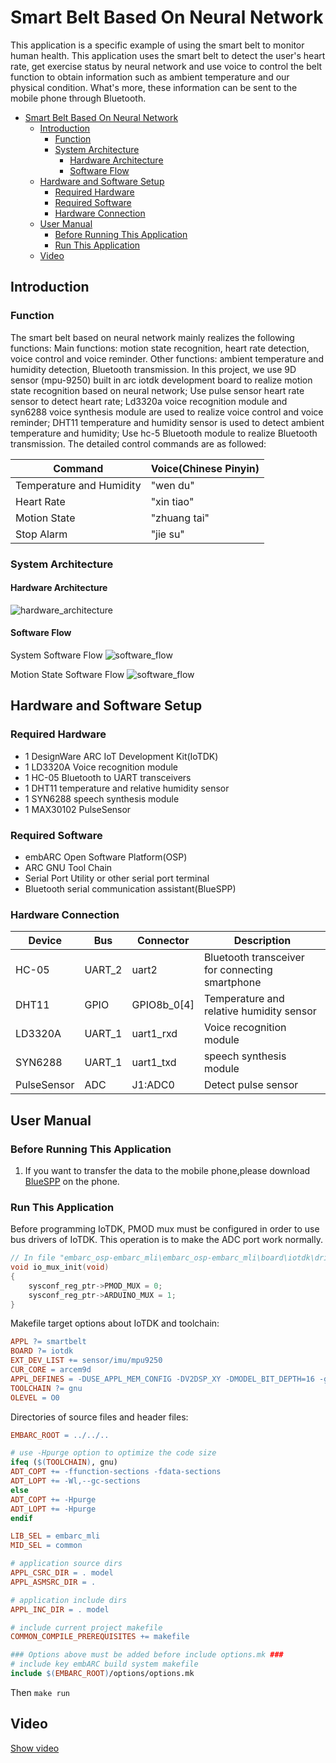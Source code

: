 # Smart Belt Based On Neural Network
This application is a specific example of using the smart belt to monitor human health.
This application uses the smart belt to detect the user's heart rate, get exercise status by neural network and use voice to control the belt function to obtain information such as ambient temperature and our physical condition. What's more, these information can be sent to the mobile phone through Bluetooth.


- [Smart Belt Based On Neural Network](#smart-belt-based-on-neural-network)
  - [Introduction](#introduction)
    - [Function](#function)
    - [System Architecture](#system-architecture)
      - [Hardware Architecture](#hardware-architecture)
      - [Software Flow](#software-flow)
  - [Hardware and Software Setup](#hardware-and-software-setup)
    - [Required Hardware](#required-hardware)
    - [Required Software](#required-software)
    - [Hardware Connection](#hardware-connection)
  - [User Manual](#user-manual)
    - [Before Running This Application](#before-running-this-application)
    - [Run This Application](#run-this-application)
  - [Video](#video)



## Introduction
### Function
The smart belt based on neural network mainly realizes the following functions:
Main functions: motion state recognition, heart rate detection, voice control and voice reminder.
Other functions: ambient temperature and humidity detection, Bluetooth transmission.
In this project, we use 9D sensor (mpu-9250) built in arc iotdk development board to realize motion state recognition based on neural network; Use pulse sensor heart rate sensor to detect heart rate; Ld3320a voice recognition module and syn6288 voice synthesis module are used to realize voice control and voice reminder; DHT11 temperature and humidity sensor is used to detect ambient temperature and humidity; Use hc-5 Bluetooth module to realize Bluetooth transmission.
The detailed control commands are as followed:

| Command                  | Voice(Chinese Pinyin)      |
| ------------------------ | -------------------------- |
| Temperature and Humidity | "wen du"                   |
| Heart Rate               | "xin tiao"                 |
| Motion State             | "zhuang tai"               |
| Stop Alarm               | "jie su"                   |




### System Architecture
#### Hardware Architecture
  ![hardware_architecture](./doc/hardware_architecture.png)


#### Software Flow
System Software Flow
  ![software_flow](./doc/software_flow.png)

Motion State Software Flow
  ![software_flow](./doc/software_flow1.png)




## Hardware and Software Setup
### Required Hardware
- 1 DesignWare ARC IoT Development Kit(IoTDK)
- 1 LD3320A Voice recognition module
- 1 HC-05 Bluetooth to UART transceivers
- 1 DHT11 temperature and relative humidity sensor
- 1 SYN6288 speech synthesis module
- 1 MAX30102 PulseSensor


### Required Software
- embARC Open Software Platform(OSP)
- ARC GNU Tool Chain
- Serial Port Utility or other serial port terminal
- Bluetooth serial communication assistant(BlueSPP)


### Hardware Connection

| Device             | Bus    | Connector    | Description                                    |
| ------------------ | ------ | ------------ | ---------------------------------------------- |
| HC-05              | UART_2 | uart2        | Bluetooth transceiver for connecting smartphone|
| DHT11              | GPIO   | GPIO8b_0[4]  | Temperature and relative humidity sensor       |
| LD3320A            | UART_1 | uart1_rxd    | Voice recognition module                       |
| SYN6288            | UART_1 | uart1_txd    | speech synthesis module                        |
| PulseSensor        | ADC    | J1:ADC0      | Detect pulse sensor                            |


## User Manual
### Before Running This Application
1. If you want to transfer the data to the mobile phone,please download [BlueSPP](https://pan.baidu.com/s/1lNGEwsjWSztfxqkhomAPlg) on the phone.

### Run This Application
Before programming IoTDK, PMOD mux must be configured in order to use bus drivers of IoTDK.
This operation is to make the ADC port work normally.
```c
// In file "embarc_osp-embarc_mli\embarc_osp-embarc_mli\board\iotdk\drivers\mux\mux.c"
void io_mux_init(void)
{
	sysconf_reg_ptr->PMOD_MUX = 0;
	sysconf_reg_ptr->ARDUINO_MUX = 1;
}
```

Makefile target options about IoTDK and toolchain:
```makefile
APPL ?= smartbelt
BOARD ?= iotdk
EXT_DEV_LIST += sensor/imu/mpu9250
CUR_CORE = arcem9d
APPL_DEFINES = -DUSE_APPL_MEM_CONFIG -DV2DSP_XY -DMODEL_BIT_DEPTH=16 -g
TOOLCHAIN ?= gnu
OLEVEL = O0
```

Directories of source files and header files:

```makefile
EMBARC_ROOT = ../../..

# use -Hpurge option to optimize the code size
ifeq ($(TOOLCHAIN), gnu)
ADT_COPT += -ffunction-sections -fdata-sections
ADT_LOPT += -Wl,--gc-sections
else
ADT_COPT += -Hpurge
ADT_LOPT += -Hpurge
endif

LIB_SEL = embarc_mli
MID_SEL = common

# application source dirs
APPL_CSRC_DIR = . model
APPL_ASMSRC_DIR = .

# application include dirs
APPL_INC_DIR = . model

# include current project makefile
COMMON_COMPILE_PREREQUISITES += makefile

### Options above must be added before include options.mk ###
# include key embARC build system makefile
include $(EMBARC_ROOT)/options/options.mk
```

Then `make run`

## Video
[Show video](https://v.youku.com/v_show/id_XNTE5MTU0MjIwOA==.html)